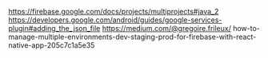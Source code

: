 https://firebase.google.com/docs/projects/multiprojects#java_2
https://developers.google.com/android/guides/google-services-plugin#adding_the_json_file
https://medium.com/@gregoire.frileux/
how-to-manage-multiple-environments-dev-staging-prod-for-firebase-with-react-native-app-205c7c1a5e35
